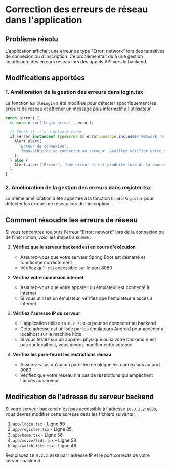 # Correction des erreurs de réseau dans l'application

## Problème résolu

L'application affichait une erreur de type "Error: network" lors des tentatives de connexion ou d'inscription. Ce problème était dû à une gestion insuffisante des erreurs réseau lors des appels API vers le backend.

## Modifications apportées

### 1. Amélioration de la gestion des erreurs dans login.tsx

La fonction `handleLogin` a été modifiée pour détecter spécifiquement les erreurs de réseau et afficher un message plus informatif à l'utilisateur.

```javascript
catch (error) {
  console.error('Login error:', error);
  
  // Check if it's a network error
  if (error instanceof TypeError && error.message.includes('Network request failed')) {
    Alert.alert(
      'Erreur de connexion',
      'Impossible de se connecter au serveur. Veuillez vérifier votre connexion internet et que le serveur backend est en cours d\'exécution.'
    );
  } else {
    Alert.alert('Erreur', 'Une erreur s\'est produite lors de la connexion. Veuillez réessayer.');
  }
}
```

### 2. Amélioration de la gestion des erreurs dans register.tsx

La même amélioration a été apportée à la fonction `handleRegister` pour détecter les erreurs de réseau lors de l'inscription.

## Comment résoudre les erreurs de réseau

Si vous rencontrez toujours l'erreur "Error: network" lors de la connexion ou de l'inscription, voici les étapes à suivre :

1. **Vérifiez que le serveur backend est en cours d'exécution**
   - Assurez-vous que votre serveur Spring Boot est démarré et fonctionne correctement
   - Vérifiez qu'il est accessible sur le port 8080

2. **Vérifiez votre connexion internet**
   - Assurez-vous que votre appareil ou émulateur est connecté à internet
   - Si vous utilisez un émulateur, vérifiez que l'émulateur a accès à internet

3. **Vérifiez l'adresse IP du serveur**
   - L'application utilise `10.0.2.2:8080` pour se connecter au backend
   - Cette adresse est utilisée par les émulateurs Android pour accéder à localhost sur la machine hôte
   - Si vous testez sur un appareil physique ou si votre backend n'est pas sur localhost, vous devrez modifier cette adresse

4. **Vérifiez les pare-feu et les restrictions réseau**
   - Assurez-vous qu'aucun pare-feu ne bloque les connexions au port 8080
   - Vérifiez que votre réseau n'a pas de restrictions qui empêchent l'accès au serveur

## Modification de l'adresse du serveur backend

Si votre serveur backend n'est pas accessible à l'adresse `10.0.2.2:8080`, vous devrez modifier cette adresse dans les fichiers suivants :

1. `app/login.tsx` - Ligne 50
2. `app/register.tsx` - Ligne 85
3. `app/home.tsx` - Ligne 56
4. `app/movie/[id].tsx` - Ligne 58
5. `app/watchlists.tsx` - Ligne 46

Remplacez `10.0.2.2:8080` par l'adresse IP et le port corrects de votre serveur backend.